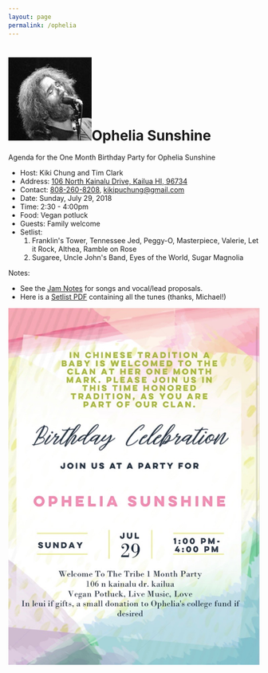 ```yaml
---
layout: page
permalink: /ophelia
---
```

<h1><img class="ui avatar image" src="/images/jerryavatar.jpg">Ophelia Sunshine</h1>

Agenda for the One Month Birthday Party for Ophelia Sunshine
 
  * Host: Kiki Chung and Tim Clark
  * Address: [106 North Kainalu Drive, Kailua HI, 96734](https://www.google.com/maps/place/106+N+Kainalu+Dr,+Kailua,+HI+96734/)
  * Contact: [808-260-8208](tel:808-260-8208), [kikipuchung@gmail.com](mailto:kikipuchung@gmail.com)
  * Date: Sunday, July 29, 2018
  * Time: 2:30 - 4:00pm 
  * Food: Vegan potluck
  * Guests: Family welcome
  * Setlist: 
     1. Franklin's Tower, Tennessee Jed, Peggy-O, Masterpiece, Valerie, Let it Rock, Althea, Ramble on Rose
     2. Sugaree, Uncle John's Band, Eyes of the World, Sugar Magnolia

Notes: 

  * See the [Jam Notes](http://bit.ly/2NN1H1Q) for songs and vocal/lead proposals.
  * Here is a [Setlist PDF](/resources/2018-07-29-setlist.pdf) containing all the tunes (thanks, Michael!)   

<img class="ui centered fluid image" src="/images/ophelia.jpg">

